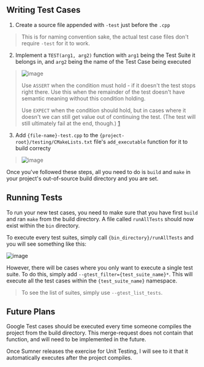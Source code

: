 ## Writing Test Cases
1. Create a source file appended with `-test` just before the `.cpp`
> This is for naming convention sake, the actual test case files don't require `-test` for it to work.
2. Implement a `TEST(arg1, arg2)` function with `arg1` being the Test Suite it belongs in, and `arg2` being the name of the Test Case being executed
> ![image](/uploads/ac75f6d8d955ac43d96dcbca9a146559/image.png)
>
> Use `ASSERT` when the condition must hold - if it doesn't the test stops right there. Use this when the
> remainder of the test doesn't have semantic meaning without this condition holding.
>
> Use `EXPECT` when the condition should hold, but in cases where it doesn't we can still get value out of
> continuing the test. (The test will still ultimately fail at the end, though.) [1]
3. Add `{file-name}-test.cpp` to the `{project-root}/testing/CMakeLists.txt` file's `add_executable` function for it to build correcty
> ![image](/uploads/3455bcb7fa75cb81c2117410569f4d2a/image.png)

Once you've followed these steps, all you need to do is `build` and `make` in your project's out-of-source build directory and you are set.

## Running Tests
To run your new test cases, you need to make sure that you have first `build` and ran `make` from the build directory. A file called `runAllTests` should now exist within the `bin` directory.

To execute every test suites, simply call `{bin_directory}/runAllTests` and you will see something like this:

![image](/uploads/c3dc0e3a41e43a1a94a0e04c9b2674a9/image.png)

[1]: https://stackoverflow.com/questions/2565299/using-assert-and-expect-in-googletest

However, there will be cases where you only want to execute a single test suite. To do this, simply add `--gtest_filter={test_suite_name}*`. This will execute all the test cases within the `{test_suite_name}` namespace.
> To see the list of suites, simply use `--gtest_list_tests`.

## Future Plans
Google Test cases should be executed every time someone compiles the project from the build directory. This merge-request does not contain that function, and will need to be implemented in the future.

Once Sumner releases the exercise for Unit Testing, I will see to it that it automatically executes after the project compiles.